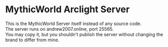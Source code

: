 # MythicWorld Arclight Server
This is the MythicWorld Server itself instead of any source code.  
The server runs on andrew2007.online, port 25565.  
You may copy it, but you shouldn't publish the server without changing the brand to differ from mine.
